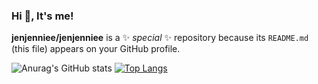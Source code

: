 ### Hi 👋, It's me!

**jenjenniee/jenjenniee** is a ✨ _special_ ✨ repository because its `README.md` (this file) appears on your GitHub profile.

<!-- Here are some ideas to get you started:

- 🔭 I’m currently working on ...  junior in college!!!! 
- 🌱 I’m currently learning ...
- 👯 I’m looking to collaborate on ...
- 🤔 I’m looking for help with ...
- 💬 Ask me about ...
- 📫 How to reach me: ...
- 😄 Pronouns: ...
- ⚡ Fun fact: ... -->



![Anurag's GitHub stats](https://github-readme-stats.vercel.app/api?username=jenjenniee&theme=vue&show_icons=true)
[![Top Langs](https://github-readme-stats.vercel.app/api/top-langs/?username=jenjenniee&layout=compact)](https://github.com/anuraghazra/github-readme-stats)
